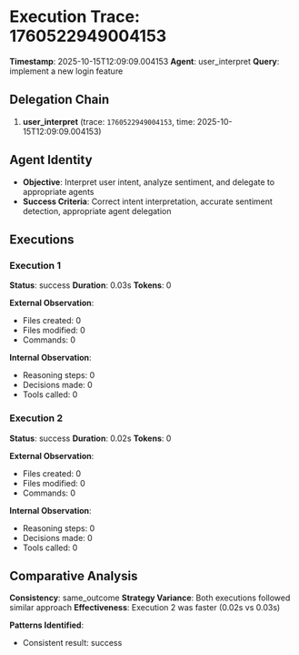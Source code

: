 # Execution Trace: 1760522949004153

**Timestamp**: 2025-10-15T12:09:09.004153
**Agent**: user_interpret
**Query**: implement a new login feature

## Delegation Chain

1. **user_interpret** (trace: `1760522949004153`, time: 2025-10-15T12:09:09.004153)

## Agent Identity

- **Objective**: Interpret user intent, analyze sentiment, and delegate to appropriate agents
- **Success Criteria**: Correct intent interpretation, accurate sentiment detection, appropriate agent delegation

## Executions

### Execution 1

**Status**: success
**Duration**: 0.03s
**Tokens**: 0

**External Observation**:
- Files created: 0
- Files modified: 0
- Commands: 0

**Internal Observation**:
- Reasoning steps: 0
- Decisions made: 0
- Tools called: 0

### Execution 2

**Status**: success
**Duration**: 0.02s
**Tokens**: 0

**External Observation**:
- Files created: 0
- Files modified: 0
- Commands: 0

**Internal Observation**:
- Reasoning steps: 0
- Decisions made: 0
- Tools called: 0

## Comparative Analysis

**Consistency**: same_outcome
**Strategy Variance**: Both executions followed similar approach
**Effectiveness**: Execution 2 was faster (0.02s vs 0.03s)

**Patterns Identified**:

- Consistent result: success
